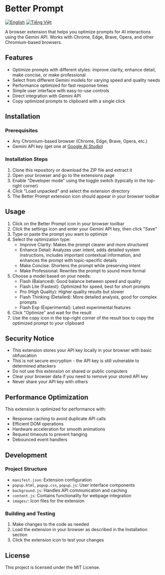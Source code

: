 # Better Prompt

[![English](https://img.shields.io/badge/Language-English-blue)](README.md)
[![Tiếng Việt](https://img.shields.io/badge/Language-Tiếng%20Việt-green)](README.vi.md)

A browser extension that helps you optimize prompts for AI interactions using the Gemini API. Works with Chrome, Edge, Brave, Opera, and other Chromium-based browsers.

## Features

- Optimize prompts with different styles: improve clarity, enhance detail, make concise, or make professional
- Select from different Gemini models for varying speed and quality needs
- Performance optimized for fast response times
- Simple user interface with easy-to-use controls
- Direct integration with Gemini API
- Copy optimized prompts to clipboard with a single click

## Installation

### Prerequisites

- Any Chromium-based browser (Chrome, Edge, Brave, Opera, etc.)
- Gemini API key (get one at [Google AI Studio](https://makersuite.google.com/app/apikey))

### Installation Steps

1. Clone this repository or download the ZIP file and extract it
2. Open your browser and go to the extensions page
3. Enable "Developer mode" using the toggle switch (typically in the top-right corner)
4. Click "Load unpacked" and select the extension directory
5. The Better Prompt extension icon should appear in your browser toolbar

## Usage

1. Click on the Better Prompt icon in your browser toolbar
2. Click the settings icon and enter your Gemini API key, then click "Save"
3. Type or paste the prompt you want to optimize
4. Select the optimization type:
   - Improve Clarity: Makes the prompt clearer and more structured
   - Enhance Detail: Analyzes user intent, adds detailed system instructions, includes important contextual information, and enhances the prompt with topic-specific details
   - Make Concise: Shortens the prompt while preserving intent
   - Make Professional: Rewrites the prompt to sound more formal
5. Choose a model based on your needs:
   - Flash (Balanced): Good balance between speed and quality
   - Flash Lite (Fastest): Optimized for speed, best for short prompts
   - Pro (High Quality): Higher quality results but slower
   - Flash Thinking (Detailed): More detailed analysis, good for complex prompts
   - Flash Exp (Experimental): Latest experimental features
6. Click "Optimize" and wait for the result
7. Use the copy icon in the top-right corner of the result box to copy the optimized prompt to your clipboard

## Security Notice

- This extension stores your API key locally in your browser with basic obfuscation
- This is not secure encryption - the API key is still vulnerable to determined attackers
- Do not use this extension on shared or public computers
- Clear your browser data if you need to remove your stored API key
- Never share your API key with others

## Performance Optimization

This extension is optimized for performance with:
- Response caching to avoid duplicate API calls
- Efficient DOM operations
- Hardware acceleration for smooth animations
- Request timeouts to prevent hanging
- Debounced event handlers

## Development

### Project Structure

- `manifest.json`: Extension configuration
- `popup.html`, `popup.css`, `popup.js`: User interface components
- `background.js`: Handles API communication and caching
- `content.js`: Contains functionality for webpage integration
- `images/`: Icon files for the extension

### Building and Testing

1. Make changes to the code as needed
2. Load the extension in your browser as described in the Installation section
3. Click the extension icon to test your changes

## License

This project is licensed under the MIT License.
